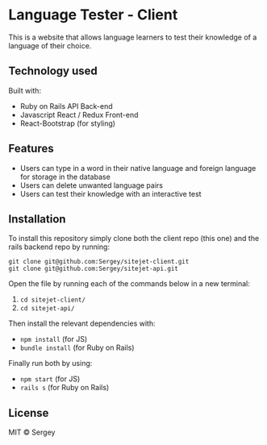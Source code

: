 # Language Tester - Client

This is a website that allows language learners to test their knowledge of a language of their choice. 

## Technology used

Built with: 
* Ruby on Rails API Back-end
* Javascript React / Redux Front-end
* React-Bootstrap (for styling) 

## Features

* Users can type in a word in their native language and foreign language for storage in the database
* Users can delete unwanted language pairs
* Users can test their knowledge with an interactive test       

## Installation

To install this repository simply clone both the client repo (this one) and the rails backend repo by running: 

```
git clone git@github.com:Sergey/sitejet-client.git
git clone git@github.com:Sergey/sitejet-api.git
```

Open the file by running each of the commands below in a new terminal: 

1. `cd sitejet-client/`
2. `cd sitejet-api/`

Then install the relevant dependencies with:  

* `npm install` (for JS)
* `bundle install` (for Ruby on Rails)

Finally run both by using: 

* `npm start` (for JS)
* `rails s` (for Ruby on Rails)

## License

MIT © Sergey 
